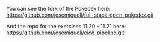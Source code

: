 You can see the fork of the Pokedex here: https://github.com/josemigueli/full-stack-open-pokedex.git

And the repo for the exercises 11.20 - 11.21 here: https://github.com/josemigueli/cicd-pipeline.git

